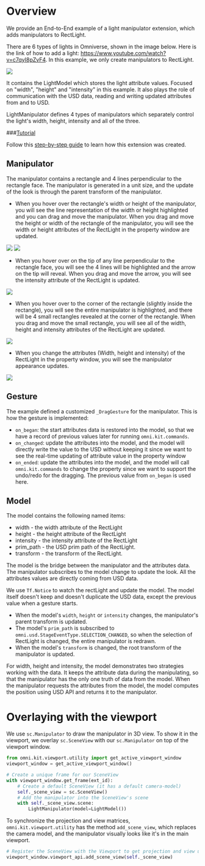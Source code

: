 # Overview
We provide an End-to-End example of a light manipulator extension, which adds manipulators to RectLight.

There are 6 types of lights in Omniverse, shown in the image below. Here is the link of how to add a light: https://www.youtube.com/watch?v=c7qyI8pZvF4. In this example, we only create manipulators to RectLight.

![](../data/lights.png)

It contains the LightModel which stores the light attribute values. Focused on "width", "height" and "intensity" in this example. It also plays the role of communication with the USD data, reading and writing updated attributes from and to USD.

LightManipulator defines 4 types of manipulators which separately control the light's width, height, intensity and all of the three.

###[Tutorial](../tutorial/tutorial.md)

Follow this [step-by-step guide](../tutorial/tutorial.md) to learn how this extension was created.

## Manipulator
The manipulator contains a rectangle and 4 lines perpendicular to the rectangle face. The manipulator is generated in a unit size, and the update of the look is through the parent transform of the manipulator.

 - When you hover over the rectangle's width or height of the manipulator, you will see the line representation of the width or height highlighted and you can drag and move the manipulator. When you drag and move the height or width of the rectangle of the manipulator, you will see the width or height attributes of the RectLight in the property window are updated.

 ![](../data/width_s.png)     ![](../data/height_s.png)

 - When you hover over on the tip of any line perpendicular to the rectangle face, you will see the 4 lines will be highlighted and the arrow on the tip will reveal. When you drag and move the arrow, you will see the intensity attribute of the RectLight is updated.

  ![](../data/intensity_s.png)

 - When you hover over to the corner of the rectangle (slightly inside the rectangle), you will see the entire manipulator is highlighted, and there will be 4 small rectangles revealed at the corner of the rectangle. When you drag and move the small rectangle, you will see all of the width, height and intensity attributes of the RectLight are updated.

  ![](../data/preview_s.png)

 - When you change the attributes (Width, height and intensity) of the RectLight in the property window, you will see the manipulator appearance updates.

  ![](../data/attribute_s.png)

## Gesture
The example defined a customized `_DragGesture` for the manipulator. This is how the gesture is implemented:
 - `on_began`: the start attributes data is restored into the model, so that we have a record of previous values later for running `omni.kit.commands`.
 - `on_changed`: update the attributes into the model, and the model will directly write the value to the USD without keeping it since we want to see the real-time updating of attribute value in the property window
 - `on_ended`: update the attributes into the model, and the model will call `omni.kit.commands` to change the property since we want to support the undo/redo for the dragging. The previous value from `on_began` is used here.

## Model
The model contains the following named items:
 - width - the width attribute of the RectLight
 - height - the height attribute of the RectLight
 - intensity - the intensity attribute of the RectLight
 - prim_path - the USD prim path of the RectLight.
 - transform - the transform of the RectLight.

The model is the bridge between the manipulator and the attributes data. The manipulator subscribes to the model change to update the look. All the attributes values are directly coming from USD data.

We use `Tf.Notice` to watch the rectLight and update the model. The model itself doesn't keep and doesn't duplicate the USD data, except the previous value when a gesture starts.

 - When the model's `width`, `height` or `intensity` changes, the manipulator's parent transform is updated.
 - The model's `prim_path` is subscribed to `omni.usd.StageEventType.SELECTION_CHANGED`, so when the selection of RectLight is changed, the entire manipulator is redrawn.
 - When the model's `transform` is changed, the root transform of the manipulator is updated.

For width, height and intensity, the model demonstrates two strategies working with the data.
It keeps the attribute data during the manipulating, so that the manipulator has the only one truth of data from the model. When the manipulator requests the attributes from the model, the model computes the position using USD API and returns it to the manipulator.

# Overlaying with the viewport

We use `sc.Manipulator` to draw the manipulator in 3D view. To show it in the viewport, we overlay `sc.SceneView` with our `sc.Manipulator`
on top of the viewport window.

```python
from omni.kit.viewport.utility import get_active_viewport_window
viewport_window = get_active_viewport_window()

# Create a unique frame for our SceneView
with viewport_window.get_frame(ext_id):
    # Create a default SceneView (it has a default camera-model)
    self._scene_view = sc.SceneView()
    # Add the manipulator into the SceneView's scene
    with self._scene_view.scene:
        LightManipulator(model=LightModel())
```

To synchronize the projection and view matrices, `omni.kit.viewport.utility` has
the method `add_scene_view`, which replaces the camera model, and the
manipulator visually looks like it's in the main viewport.

```python
# Register the SceneView with the Viewport to get projection and view updates
viewport_window.viewport_api.add_scene_view(self._scene_view)
```